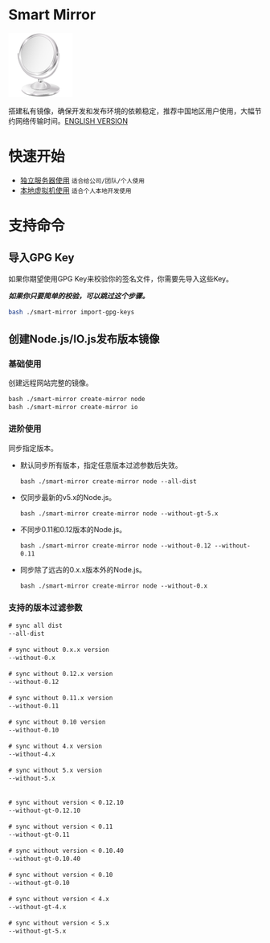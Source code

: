 # Smart Mirror

![I'm a Mirror!](./assets/mirror.png)

搭建私有镜像，确保开发和发布环境的依赖稳定，推荐中国地区用户使用，大幅节约网络传输时间。[ENGLISH VERSION](./doc/readme-en.md)

# 快速开始

- [独立服务器使用](./docs/standalone-server.md) `适合给公司/团队/个人使用`
- [本地虚拟机使用](./docs/local-virtual-machine.md) `适合个人本地开发使用`

# 支持命令

## 导入GPG Key

如果你期望使用GPG Key来校验你的签名文件，你需要先导入这些Key。

___如果你只要简单的校验，可以跳过这个步骤。___

```bash
bash ./smart-mirror import-gpg-keys
```

## 创建Node.js/IO.js发布版本镜像

### 基础使用

创建远程网站完整的镜像。

```
bash ./smart-mirror create-mirror node
bash ./smart-mirror create-mirror io
```

### 进阶使用

同步指定版本。

- 默认同步所有版本，指定任意版本过滤参数后失效。

    ```
    bash ./smart-mirror create-mirror node --all-dist
    ```

- 仅同步最新的v5.x的Node.js。

    ```
    bash ./smart-mirror create-mirror node --without-gt-5.x
    ```

- 不同步0.11和0.12版本的Node.js。

    ```
    bash ./smart-mirror create-mirror node --without-0.12 --without-0.11
    ```

- 同步除了远古的0.x.x版本外的Node.js。

    ```
    bash ./smart-mirror create-mirror node --without-0.x
    ```


### 支持的版本过滤参数

```
# sync all dist
--all-dist

# sync without 0.x.x version
--without-0.x

# sync without 0.12.x version
--without-0.12

# sync without 0.11.x version
--without-0.11

# sync without 0.10 version
--without-0.10

# sync without 4.x version
--without-4.x

# sync without 5.x version
--without-5.x


# sync without version < 0.12.10
--without-gt-0.12.10

# sync without version < 0.11
--without-gt-0.11

# sync without version < 0.10.40
--without-gt-0.10.40

# sync without version < 0.10
--without-gt-0.10

# sync without version < 4.x
--without-gt-4.x

# sync without version < 5.x
--without-gt-5.x

```